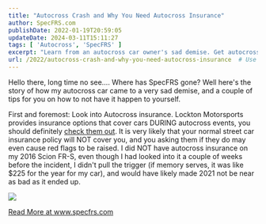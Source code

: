 ```yaml
---
title: "Autocross Crash and Why You Need Autocross Insurance"
author: SpecFRS.com
publishDate: 2022-01-19T20:59:05
updateDate: 2024-03-11T15:11:27
tags: [ 'Autocross', 'SpecFRS' ]
excerpt: "Learn from an autocross car owner's sad demise. Get autocross insurance with Lockton Motorsports to avoid costly incidents. Visit specfrs.com for more."
url: /2022/autocross-crash-and-why-you-need-autocross-insurance  # Use the generated URL with year
---
```

<p>Hello there, long time no see&hellip;. Where has SpecFRS gone? Well here's the story of how my autocross car came to a very sad demise, and a couple of tips for you on how to not have it happen to yourself.</p>  <p>First and foremost: Look into Autocross insurance. Lockton Motorsports provides insurance options that cover cars DURING autocross events, you should definitely <a href="https://locktonmotorsports.com/autocross-off-track/">check them out</a>. It is very likely that your normal street car insurance policy will NOT cover you, and you asking them if they do may even cause red flags to be raised. I did NOT have autocross insurance on my 2016 Scion FR-S, even though I had looked into it a couple of weeks before the incident, I didn't pull the trigger (if memory serves, it was like $225 for the year for my car), and would have likely made 2021 not be near as bad as it ended up.</p>  <p><img src="https://www.specfrs.com/assets/images_out/6-13-2021/side-800-158409714.jpg" srcset="https://www.specfrs.com/assets/images_out/6-13-2021/side-400-158409714.jpg 400w, https://www.specfrs.com/assets/images_out/6-13-2021/side-600-158409714.jpg 600w, https://www.specfrs.com/assets/images_out/6-13-2021/side-800-158409714.jpg 800w, https://www.specfrs.com/assets/images_out/6-13-2021/side-1000-158409714.jpg 1000w" /></p>  <a href="https://www.specfrs.com/autocross-accident-why-you-need-autocross-insurance">Read More at www.specfrs.com</a>


